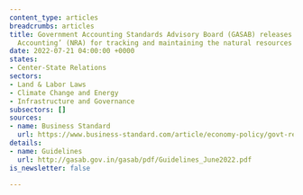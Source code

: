 ```yaml
---
content_type: articles
breadcrumbs: articles
title: Government Accounting Standards Advisory Board (GASAB) releases ‘Natural Resource
  Accounting’ (NRA) for tracking and maintaining the natural resources of India.
date: 2022-07-21 04:00:00 +0000
states:
- Center-State Relations
sectors:
- Land & Labor Laws
- Climate Change and Energy
- Infrastructure and Governance
subsectors: []
sources:
- name: Business Standard
  url: https://www.business-standard.com/article/economy-policy/govt-releases-natural-resource-accounting-to-track-mineral-energy-deposits-122071501430_1.html
details:
- name: Guidelines
  url: http://gasab.gov.in/gasab/pdf/Guidelines_June2022.pdf
is_newsletter: false

---
```

